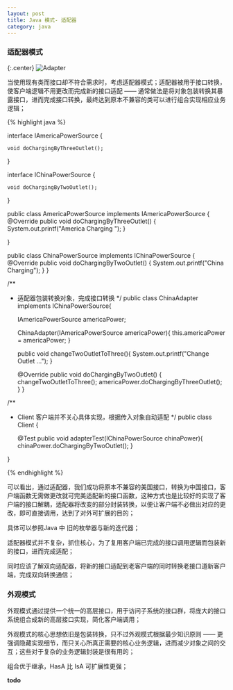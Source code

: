 ```yaml
---
layout: post
title: Java 模式- 适配器
category: java
---
```


### 适配器模式


{:.center}
![Adapter](http://7xqncp.com1.z0.glb.clouddn.com/assets/img/20160203/Adapter.PNG&e=1454428256&token=sOpIThfR2fNd-EHhVCc6bSk3Rjfz0Ty4S9tjmoRn:cFr0JrZCRworz4-f25qGvElk7zg)

当使用现有类而接口却不符合需求时，考虑适配器模式；适配器被用于接口转换，使客户端逻辑不用更改而完成新的接口适配 —— 通常做法是将对象包装转换其暴露接口，进而完成接口转换，最终达到原本不兼容的类可以进行组合实现相应业务逻辑；


{% highlight java %}

interface IAmericaPowerSource {

    void doChargingByThreeOutlet();

}

interface IChinaPowerSource {

    void doChargingByTwoOutlet();
}

public class AmericaPowerSource implements IAmericaPowerSource {
    @Override
    public void doChargingByThreeOutlet() {
        System.out.printf("America Charging ");
    }

}

public class ChinaPowerSource implements IChinaPowerSource {
    @Override
    public void doChargingByTwoOutlet() {
        System.out.printf("China Charging");
    }
}

/**
 * 适配器包装转换对象，完成接口转换
 */
public class ChinaAdapter implements IChinaPowerSource{

    IAmericaPowerSource americaPower;

    ChinaAdapter(IAmericaPowerSource americaPower){
        this.americaPower = americaPower;
    }

    public void changeTwoOutletToThree(){
        System.out.printf("Change Outlet ...");
    }

    @Override
    public void doChargingByTwoOutlet() {
        changeTwoOutletToThree();
        americaPower.doChargingByThreeOutlet();
    }
}

/**
 * Client 客户端并不关心具体实现，根据传入对象自动适配
 */
public class Client {   

    @Test
    public void  adapterTest(IChinaPowerSource chinaPower){
        chinaPower.doChargingByTwoOutlet();
    }

}

{% endhighlight %}

可以看出，通过适配器，我们成功将原本不兼容的美国接口，转换为中国接口，客户端函数无需做更改就可完美适配新的接口函数，这种方式也是比较好的实现了客户端的接口解耦，适配器将改变的部分封装转换，以便让客户端不必做出对应的更改，即可直接调用，达到了对外可扩展的目的；

具体可以参照Java 中 旧的枚举器与新的迭代器；

适配器模式并不复杂，抓住核心，为了复用客户端已完成的接口调用逻辑而包装新的接口，进而完成适配；

同时应该了解双向适配器，将新的接口适配到老客户端的同时转换老接口道新客户端，完成双向转换通信；


### 外观模式

外观模式通过提供一个统一的高层接口，用于访问子系统的接口群，将庞大的接口系统组合成新的高层接口实现，简化客户端调用；

外观模式的核心思想依旧是包装转换，只不过外观模式根据最少知识原则 —— 更强调隐藏实现细节，而只关心所真正需要的核心业务逻辑，进而减少对象之间的交互；这些对于复杂的业务逻辑封装是很有用的；

组合优于继承，HasA  比 IsA 可扩展性更强；




**todo**



